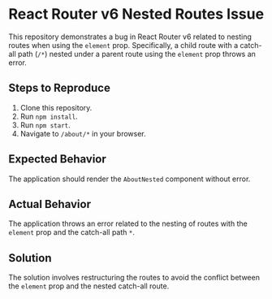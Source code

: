 # React Router v6 Nested Routes Issue

This repository demonstrates a bug in React Router v6 related to nesting routes when using the `element` prop.  Specifically, a child route with a catch-all path (`/*`) nested under a parent route using the `element` prop throws an error.

## Steps to Reproduce

1. Clone this repository.
2. Run `npm install`.
3. Run `npm start`.
4. Navigate to `/about/*` in your browser.

## Expected Behavior

The application should render the `AboutNested` component without error.

## Actual Behavior

The application throws an error related to the nesting of routes with the `element` prop and the catch-all path `*`.

## Solution

The solution involves restructuring the routes to avoid the conflict between the `element` prop and the nested catch-all route.